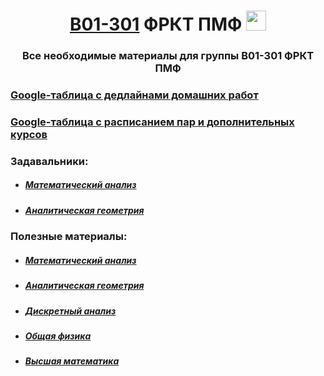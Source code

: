 <h1 align="center"> <a href="https://t.me/+U8C9eHqeNKoxZDli" target="_blank">B01-301</a> ФРКТ ПМФ 
<img src="https://github.com/Volkodav07/B01-301/blob/main/logo.png" height="32"/></h1>
<h3 align="center">Все необходимые материалы для группы B01-301 ФРКТ ПМФ</h3>

<h3> <a href="https://docs.google.com/spreadsheets/d/1lxrZGSIz-qgB3IUCdPP20y19eYOQU5ldsk-IoPtHJTo/edit?usp=sharing" target="_blank">Google-таблица с дедлайнами домашних работ </a></h3>

<h3> <a href="" target="_blank"> Google-таблица с расписанием пар и дополнительных курсов </a></h3>

<h3> Задавальники: </h3>
<ul>
  <li><h5><a href="https://disk.yandex.ru/i/o_oD1Ixyws8L8A target="_blank"> Математический анализ </a></h5></li>
  <li><h5><a href="https://disk.yandex.ru/i/egXLXNh4NKd0Pw target="_blank"> Аналитическая геометрия </a></h5></li>
</ul>

<h3> Полезные материалы: </h3>
<ul>
  
  <li><h5>
    <a href="https://disk.yandex.ru/d/8Bs9YhHWKAQtww target="_blank""> Математический анализ </a>
  </h5></li>
  
  <li><h5>
    <a href="https://disk.yandex.ru/d/bryM5oRBwyxY4g target="_blank""> Аналитическая геометрия </a>
  </h5></li>
  
  <li><h5>
    <a href="https://disk.yandex.ru/d/34eYZi0yFQ2Pkw target="_blank""> Дискретный анализ </a>
  </h5></li>
  
  <li><h5>
    <a href="https://disk.yandex.ru/d/YOSurTlMK2YGRQ target="_blank""> Общая физика </a>
  </h5></li>
  
  <li><h5>
    <a href="http://mathprofi.ru/"> Высшая математика </a>
  </h5></li>
  
</ul>
